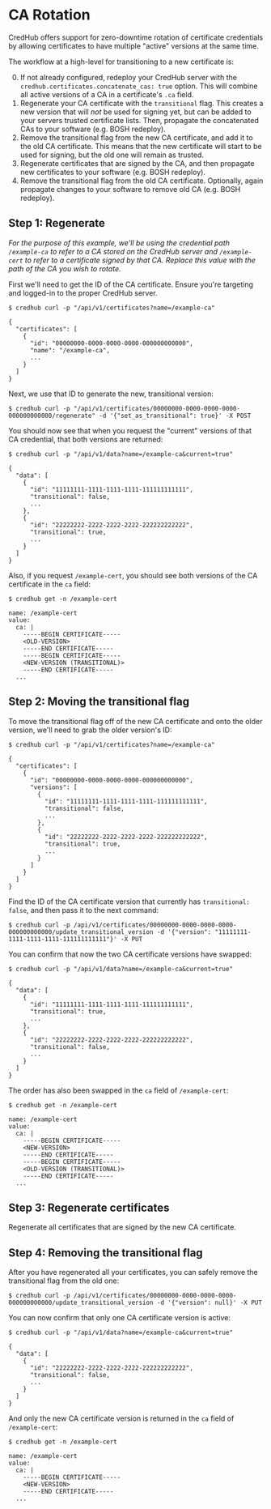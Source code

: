 # CA Rotation

CredHub offers support for zero-downtime rotation of certificate credentials by allowing certificates to have multiple "active" versions at the same time. 

The workflow at a high-level for transitioning to a new certificate is:

0. If not already configured, redeploy your CredHub server with the `credhub.certificates.concatenate_cas: true` option. This will combine all active versions of a CA in a certificate's `.ca` field.
1. Regenerate your CA certificate with the `transitional` flag. This creates a new version that will _not_ be used for signing yet, but can be added to your servers trusted certificate lists. Then, propagate the concatenated CAs to your software (e.g. BOSH redeploy).
1. Remove the transitional flag from the new CA certificate, and add it to the old CA certificate. This means that the new certificate will start to be used for signing, but the old one will remain as trusted.
1. Regenerate certificates that are signed by the CA, and then propagate new certificates to your software (e.g. BOSH redeploy).
1. Remove the transitional flag from the old CA certificate. Optionally, again propagate changes to your software to remove old CA (e.g. BOSH redeploy).

## Step 1: Regenerate
_For the purpose of this example, we'll be using the credential path `/example-ca` to refer to a CA stored on the CredHub server and `/example-cert` to refer to a certificate signed by that CA. Replace this value with the path of the CA you wish to rotate._

First we'll need to get the ID of the CA certificate. Ensure you're targeting and logged-in to the proper CredHub server.

```
$ credhub curl -p "/api/v1/certificates?name=/example-ca"

{
  "certificates": [
    {
      "id": "00000000-0000-0000-0000-000000000000",
      "name": "/example-ca",
      ...
    }
  ]
}
```

Next, we use that ID to generate the new, transitional version:

```
$ credhub curl -p "/api/v1/certificates/00000000-0000-0000-0000-000000000000/regenerate" -d '{"set_as_transitional": true}' -X POST
```

You should now see that when you request the "current" versions of that CA credential, that both versions are returned:

```
$ credhub curl -p "/api/v1/data?name=/example-ca&current=true"

{
  "data": [
    {
      "id": "11111111-1111-1111-1111-111111111111",
      "transitional": false,
      ...
    },
    {
      "id": "22222222-2222-2222-2222-222222222222",
      "transitional": true,
      ...
    }
  ]
}
```

Also, if you request `/example-cert`, you should see both versions of the CA certificate in the `ca` field:

```
$ credhub get -n /example-cert

name: /example-cert
value:
  ca: |
    -----BEGIN CERTIFICATE-----
    <OLD-VERSION>
    -----END CERTIFICATE-----
    -----BEGIN CERTIFICATE-----
    <NEW-VERSION (TRANSITIONAL)>
    -----END CERTIFICATE-----
  ...
```

## Step 2: Moving the transitional flag
To move the transitional flag off of the new CA certificate and onto the older version, we'll need to grab the older version's ID:

```
$ credhub curl -p "/api/v1/certificates?name=/example-ca"

{
  "certificates": [
    {
      "id": "00000000-0000-0000-0000-000000000000",
      "versions": [
        {
          "id": "11111111-1111-1111-1111-111111111111",
          "transitional": false,
          ...
        },
        {
          "id": "22222222-2222-2222-2222-222222222222",
          "transitional": true,
          ...
        }
      ]
    }
  ]
}
```

Find the ID of the CA certificate version that currently has `transitional: false`, and then pass it to the next command:

```
$ credhub curl -p /api/v1/certificates/00000000-0000-0000-0000-000000000000/update_transitional_version -d '{"version": "11111111-1111-1111-1111-111111111111"}' -X PUT
```

You can confirm that now the two CA certificate versions have swapped:

```
$ credhub curl -p "/api/v1/data?name=/example-ca&current=true"

{
  "data": [
    {
      "id": "11111111-1111-1111-1111-111111111111",
      "transitional": true,
      ...
    },
    {
      "id": "22222222-2222-2222-2222-222222222222",
      "transitional": false,
      ...
    }
  ]
}
```

The order has also been swapped in the `ca` field of `/example-cert`:

```
$ credhub get -n /example-cert

name: /example-cert
value:
  ca: |
    -----BEGIN CERTIFICATE-----
    <NEW-VERSION>
    -----END CERTIFICATE-----
    -----BEGIN CERTIFICATE-----
    <OLD-VERSION (TRANSITIONAL)>
    -----END CERTIFICATE-----
  ...
```


## Step 3: Regenerate certificates

Regenerate all certificates that are signed by the new CA certificate.

## Step 4: Removing the transitional flag

After you have regenerated all your certificates, you can safely remove the transitional flag from the old one:

```
$ credhub curl -p /api/v1/certificates/00000000-0000-0000-0000-000000000000/update_transitional_version -d '{"version": null}' -X PUT
```

You can now confirm that only one CA certificate version is active:

```
$ credhub curl -p "/api/v1/data?name=/example-ca&current=true"

{
  "data": [
    {
      "id": "22222222-2222-2222-2222-222222222222",
      "transitional": false,
      ...
    }
  ]
}
```

And only the new CA certificate version is returned in the `ca` field of `/example-cert`:

```
$ credhub get -n /example-cert

name: /example-cert
value:
  ca: |
    -----BEGIN CERTIFICATE-----
    <NEW-VERSION>
    -----END CERTIFICATE-----
  ...
```
